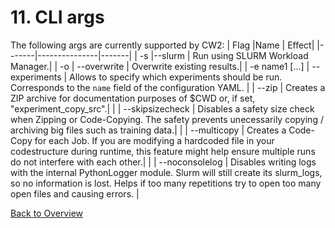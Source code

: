 # 11. CLI args
The following args are currently supported by CW2:
| Flag  |Name           | Effect|
|-------|---------------|-------|
| -s    |--slurm        | Run using SLURM Workload Manager.|
| -o    | --overwrite   | Overwrite existing results.|
| -e name1 [...] | --experiments | Allows to specify which experiments should be run. Corresponds to the `name` field of the configuration YAML.
|     | --zip   | Creates a ZIP archive for documentation purposes of $CWD or, if set, "experiment_copy_src".|
|     | --skipsizecheck   | Disables a safety size check when Zipping or Code-Copying. The safety prevents unecessarily copying / archiving big files such as training data.|
| | --multicopy | Creates a Code-Copy for each Job. If you are modifying a hardcoded file in your codestructure during runtime, this feature might help ensure multiple runs do not interfere with each other.|
| | --noconsolelog | Disables writing logs with the internal PythonLogger module. Slurm will still create its slurm_logs, so no information is lost. Helps if too many repetitions try to open too many open files and causing errors. |


[Back to Overview](./)